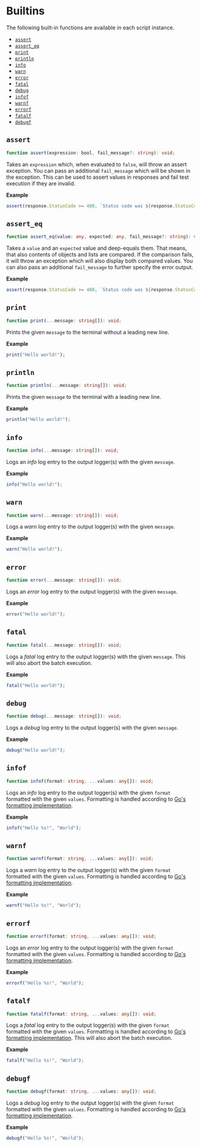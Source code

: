 # Builtins

The following built-in functions are available in each script instance.

- [`assert`](#assert)
- [`assert_eq`](#assert_eq)
- [`print`](#print)
- [`println`](#println)
- [`info`](#info)
- [`warn`](#warn)
- [`error`](#error)
- [`fatal`](#fatal)
- [`debug`](#debug)
- [`infof`](#infof)
- [`warnf`](#warnf)
- [`errorf`](#errorf)
- [`fatalf`](#fatalf)
- [`debugf`](#debugf)


## `assert`

```ts
function assert(expression: bool, fail_message?: string): void;
```

Takes an `expression` which, when evaluated to `false`, will throw an assert exception. You can pass an additional `fail_message` which will be shown in the exception. This can be used to assert values in responses and fail test execution if they are invalid.

**Example**

```js
assert(response.StatusCode >= 400, `Status code was ${response.StatusCode}`);
```

## `assert_eq`

```ts
function assert_eq(value: any, expected: any, fail_message?: string): void;
```

Takes a `value` and an `expected` value and deep-equals them. That means, that also contents of objects and lists are compared. If the comparison fails, it will throw an exception which will also display both compared values. You can also pass an additional `fail_message` to further specify the error output.

**Example**

```js
assert(response.StatusCode >= 400, `Status code was ${response.StatusCode}`);
```

## `print`

```ts
function print(...message: string[]): void;
```

Prints the given `message` to the terminal without a leading new line.

**Example**

```js
print("Hello world!");
```

## `println`

```ts
function println(...message: string[]): void;
```

Prints the given `message` to the terminal with a leading new line.

**Example**

```js
println("Hello world!");
```

## `info`

```ts
function info(...message: string[]): void;
```

Logs an *info* log entry to the output logger(s) with the given `message`.

**Example**

```js
info("Hello world!");
```

## `warn`

```ts
function warn(...message: string[]): void;
```

Logs a *warn* log entry to the output logger(s) with the given `message`.

**Example**

```js
warn("Hello world!");
```

## `error`

```ts
function error(...message: string[]): void;
```

Logs an *error* log entry to the output logger(s) with the given `message`.

**Example**

```js
error("Hello world!");
```

## `fatal`

```ts
function fatal(...message: string[]): void;
```

Logs a *fatal* log entry to the output logger(s) with the given `message`. This will also abort the batch execution.

**Example**

```js
fatal("Hello world!");
```

## `debug`

```ts
function debug(...message: string[]): void;
```

Logs a *debug* log entry to the output logger(s) with the given `message`.

**Example**

```js
debug("Hello world!");
```

## `infof`

```ts
function infof(format: string, ...values: any[]): void;
```

Logs an *info* log entry to the output logger(s) with the given `format` formatted with the given `values`. Formatting is handled according to [Go's formatting implementation](https://pkg.go.dev/fmt).

**Example**

```js
infof("Hello %s!", "World");
```

## `warnf`

```ts
function warnf(format: string, ...values: any[]): void;
```

Logs a *warn* log entry to the output logger(s) with the given `format` formatted with the given `values`. Formatting is handled according to [Go's formatting implementation](https://pkg.go.dev/fmt).

**Example**

```js
warnf("Hello %s!", "World");
```

## `errorf`

```ts
function errorf(format: string, ...values: any[]): void;
```

Logs an *error* log entry to the output logger(s) with the given `format` formatted with the given `values`. Formatting is handled according to [Go's formatting implementation](https://pkg.go.dev/fmt).

**Example**

```js
errorf("Hello %s!", "World");
```

## `fatalf`

```ts
function fatalf(format: string, ...values: any[]): void;
```

Logs a *fatal* log entry to the output logger(s) with the given `format` formatted with the given `values`. Formatting is handled according to [Go's formatting implementation](https://pkg.go.dev/fmt). This will also abort the batch execution.

**Example**

```js
fatalf("Hello %s!", "World");
```

## `debugf`

```ts
function debugf(format: string, ...values: any[]): void;
```

Logs a *debug* log entry to the output logger(s) with the given `format` formatted with the given `values`. Formatting is handled according to [Go's formatting implementation](https://pkg.go.dev/fmt).

**Example**

```js
debugf("Hello %s!", "World");
```
